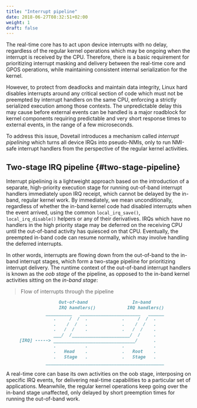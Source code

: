 ```yaml
---
title: "Interrupt pipeline"
date: 2018-06-27T08:32:51+02:00
weight: 1
draft: false
---
```


The real-time core has to act upon device interrupts with no delay,
regardless of the regular kernel operations which may be ongoing when
the interrupt is received by the CPU. Therefore, there is a basic
requirement for prioritizing interrupt masking and delivery between
the real-time core and GPOS operations, while maintaining consistent
internal serialization for the kernel.

However, to protect from deadlocks and maintain data integrity, Linux
hard disables interrupts around any critical section of code which
must not be preempted by interrupt handlers on the same CPU, enforcing
a strictly serialized execution among those contexts. The
unpredictable delay this may cause before external events can be
handled is a major roadblock for kernel components requiring
predictable and very short response times to external events, in the
range of a few microseconds.

To address this issue, Dovetail introduces a mechanism called
*interrupt pipelining* which turns all device IRQs into pseudo-NMIs,
only to run NMI-safe interrupt handlers from the perspective of the
regular kernel activities.

## Two-stage IRQ pipeline {#two-stage-pipeline}

Interrupt pipelining is a lightweight approach based on the
introduction of a separate, high-priority execution stage for running
out-of-band interrupt handlers immediately upon IRQ receipt, which
cannot be delayed by the in-band, regular kernel work. By immediately,
we mean unconditionally, regardless of whether the in-band kernel code
had disabled interrupts when the event arrived, using the common
`local_irq_save()`, `local_irq_disable()` helpers or any of their
derivatives.  IRQs which have no handlers in the high priority stage
may be deferred on the receiving CPU until the out-of-band activity
has quiesced on that CPU. Eventually, the preempted in-band code can
resume normally, which may involve handling the deferred interrupts.

In other words, interrupts are flowing down from the out-of-band to
the in-band interrupt stages, which form a two-stage pipeline for
prioritizing interrupt delivery. The runtime context of the
out-of-band interrupt handlers is known as the *oob stage* of the
pipeline, as opposed to the in-band kernel activities sitting on the
*in-band stage*:

> Flow of interrupts through the pipeline

```markdown
                    Out-of-band                 In-band
                    IRQ handlers()            IRQ handlers()
               __________   _______________________   ______
                  .     /  /  .             .     /  /  .
                  .    /  /   .             .    /  /   .
                  .   /  /    .             .   /  /    .
                  ___/  /______________________/  /     .
     [IRQ] -----> _______________________________/      .
                  .           .             .           .
                  .   Head    .             .   Root    .
                  .   Stage   .             .   Stage   .
               _____________________________________________
```

A real-time core can base its own activities on the oob stage,
interposing on specific IRQ events, for delivering real-time
capabilities to a particular set of applications. Meanwhile, the
regular kernel operations keep going over the in-band stage
unaffected, only delayed by short preemption times for running the
out-of-band work.
